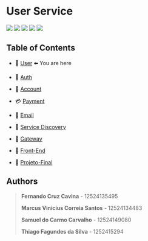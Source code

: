 # User Service

<div>
    <img src="https://sonarcloud.io/api/project_badges/measure?project=FernandoCruzCavina_user-authentication-service&metric=alert_status" />
    <img src="https://sonarcloud.io/api/project_badges/measure?project=FernandoCruzCavina_user-authentication-service&metric=sqale_rating"/>
    <img src="https://sonarcloud.io/api/project_badges/measure?project=FernandoCruzCavina_user-authentication-service&metric=code_smells" />
    <img src="https://sonarcloud.io/api/project_badges/measure?project=FernandoCruzCavina_user-authentication-service&metric=duplicated_lines_density" />
    <img src="https://sonarcloud.io/api/project_badges/measure?project=FernandoCruzCavina_user-authentication-service&metric=coverage" />
</div>

## Table of Contents

- 👤 [User](https://github.com/FernandoCruzCavina/user-authentication-service)  ⬅️ You are here
- 🔐 [Auth](https://github.com/FernandoCruzCavina/auth-service)
- 💼 [Account](https://github.com/FernandoCruzCavina/account-microservice)
- 💳 [Payment](https://github.com/FernandoCruzCavina/payment-microservice/tree/v1.0)
- 📧 [Email](https://github.com/FernandoCruzCavina/email-sender-service)
- 🧭 [Service Discovery](https://github.com/FernandoCruzCavina/service-discovery)
- 🚪 [Gateway](https://github.com/FernandoCruzCavina/gateway)
- 🎨 [Front-End](https://github.com/FernandoCruzCavina/bank-frontend)

- 🏦 [Projeto-Final](https://github.com/FernandoCruzCavina/Bank-PixScam) 

## Authors

> **Fernando Cruz Cavina** - 12524135495
> 
> **Marcus Vinicius Correia Santos** - 12524134483
> 
> **Samuel do Carmo Carvalho** - 12524149080 
>
> **Thiago Fagundes da Silva** - 1252415294